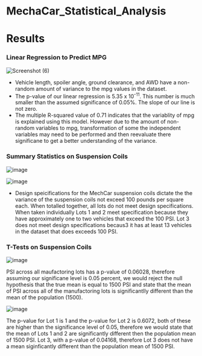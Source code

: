 # MechaCar_Statistical_Analysis

# Results

### Linear Regression to Predict MPG 

![Screenshot (6)](https://user-images.githubusercontent.com/104471775/185725700-62322a1a-cdd9-4f73-9e8e-99e0c369a94b.png)

* Vehicle length, spoiler angle, ground clearance, and AWD have a non-random amount of variance to the mpg values in the dataset. 
* The p-value of our linear regression is 5.35 x 10<sup>-11</sup>. This number is much smaller than the assumed significance of 0.05%. The slope of our line is not zero. 
* The multiple R-squared value of 0.71 indicates that the variablity of mpg is explained using this model.  However due to the amount of non-random variables to mpg, transformation of some the independent variables may need to be performed and then reevaluate there significane to get a better understanding of the variance.

### Summary Statistics on Suspension Coils

![image](https://user-images.githubusercontent.com/104471775/185816280-2c23f253-6b8c-4b84-8a05-e649b8b76cf9.png)

![image](https://user-images.githubusercontent.com/104471775/185816327-07cf38a3-c5c5-4eee-b066-7ccf4ebb403b.png)

* Design speicifications for the MechCar suspension coils dictate the the variance of the suspension coils not exceed 100 pounds per square each. When totalled together, all lots do not meet design specifications.  When taken individually Lots 1 and 2 meet specification because they have approximately one to two vehicles that exceed the 100 PSI.  Lot 3 does not meet design specifications becaus3 it has at least 13 vehicles in the dataset that does exceeds 100 PSI. 

### T-Tests on Suspension Coils

![image](https://user-images.githubusercontent.com/104471775/185819888-ad8dcfcb-7d77-480a-bc30-1a9c1e4161bc.png)

PSI across all maufactoring lots has a p-value of 0.06028, therefore assuming our significane level is 0.05 percent, we would reject the null hypothesis that the true mean is equal to 1500 PSI and state that the mean of PSI across all of the manufactoring lots is significantlly different than the mean of the population (1500). 

![image](https://user-images.githubusercontent.com/104471775/185820715-9f0070c9-bfc6-4a14-a7df-8c71dcff02b1.png)

The p-value for Lot 1 is 1 and the p-value for Lot 2 is 0.6072, both of these are higher than the significance level of 0.05, therefore we would state that the mean of Lots 1 and 2 are significantly different then the population mean of 1500 PSI. Lot 3, with a p-value of 0.04168, therefore Lot 3 does not have a mean siginficantly different than the population mean of 1500 PSI.








